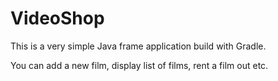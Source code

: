 # VideoShop

This is a very simple Java frame application build with Gradle.

You can add a new film, display list of films, rent a film out etc.
